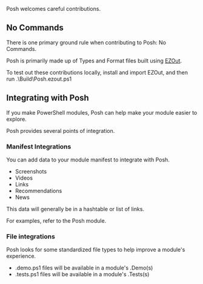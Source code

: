 Posh welcomes careful contributions.

## No Commands

There is one primary ground rule when contributing to Posh:  No Commands.

Posh is primarily made up of Types and Format files built using [EZOut](https://github.com/StartAutomating/EZOut).

To test out these contributions locally, install and import EZOut, and then run .\Build\Posh.ezout.ps1

## Integrating with Posh

If you make PowerShell modules, Posh can help make your module easier to explore.

Posh provides several points of integration.

### Manifest Integrations

You can add data to your module manifest to integrate with Posh.

* Screenshots
* Videos
* Links
* Recommendations
* News

This data will generally be in a hashtable or list of links.

For examples, refer to the Posh module.

### File integrations

Posh looks for some standardized file types to help improve a module's experience.

* .demo.ps1 files will be available in a module's .Demo(s)
* .tests.ps1 files will be available in a module's .Tests(s)
